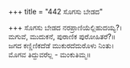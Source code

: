 +++
title = "442 ಸೊಗಸು ಬೇಡದ"

+++
ಸೊಗಸು ಬೇಡದ ನರಪ್ರಾಣಿಯೆಲ್ಲಿಹುದಯ್ಯ?।  
ಮಗುವೆ, ಮುದುಕನೆ, ಪುರಾಣಿಕ ಪುರೋಹಿತರೆ?॥  
ಜಗದ ಕಣ್ಣಿಣಿಕದೆಡೆ ಮುಕುರದೆದುರೊಳು ನಿಂತು।  
ಮೊಗವ ತಿದ್ದುವರೆಲ್ಲ - ಮಂಕುತಿಮ್ಮ॥  
